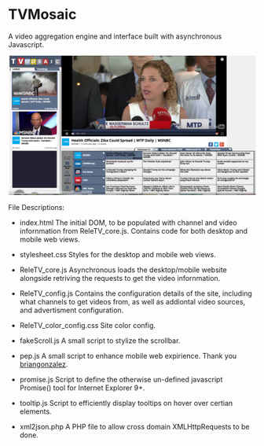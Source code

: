 # TVMosaic
A video aggregation engine and interface built with asynchronous Javascript.

![Homepage](/screenshotTVMosaic.png?raw=true "Homepage")

File Descriptions:

- index.html
	The initial DOM, to be populated with channel and video infornmation from ReleTV_core.js. Contains code for both desktop and mobile web views. 

- stylesheet.css
	Styles for the desktop and mobile web views. 

- ReleTV_core.js
	Asynchronous loads the desktop/mobile website alongside retriving the requests to get the video infornmation.

- ReleTV_config.js
	Contains the configuration details of the site, including what channels to get videos from, as well as addiontal video sources, and advertisment configuration. 

- ReleTV_color_config.css
	Site color config.

- fakeScroll.js
	A small script to stylize the scrollbar. 

- pep.js
	A small script to enhance mobile web expirience. Thank you [briangonzalez](https://github.com/briangonzalez/jquery.pep.js).

- promise.js
	Script to define the otherwise un-defined javascript Promise() tool for Internet Explorer 9+.

- tooltip.js
	Script to efficiently display tooltips on hover over certian elements.

- xml2json.php
	A PHP file to allow cross domain XMLHttpRequests to be done.








